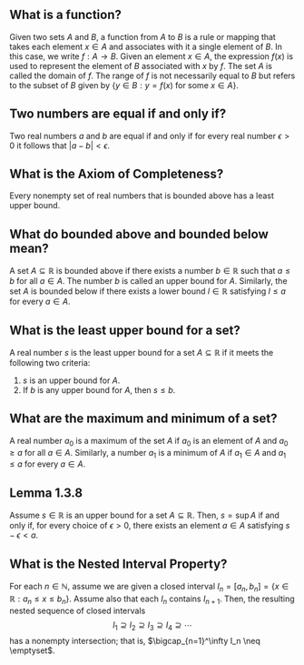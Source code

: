 ## What is a function?
Given two sets $A$ and $B$, a function from $A$ to $B$ is a rule or mapping that takes each element $x \in A$ and associates with it a single element of $B$. In this case, we write $f : A \to B$. Given an element $x \in A$, the expression $f(x)$ is used to represent the element of $B$ associated with $x$ by $f$. The set $A$ is called the domain of $f$. The range of $f$ is not necessarily equal to $B$ but refers to the subset of $B$ given by $\{ y \in B : y = f(x) \text{ for some } x \in A \}$.

## Two numbers are equal if and only if?
Two real numbers $a$ and $b$ are equal if and only if for every real number $\epsilon > 0$ it follows that $|a - b| < \epsilon$.

## What is the Axiom of Completeness?
Every nonempty set of real numbers that is bounded above has a least upper bound.

## What do bounded above and bounded below mean?
A set $A \subseteq \mathbb{R}$ is bounded above if there exists a number $b \in \mathbb{R}$ such that $a \leq b$ for all $a \in A$. The number $b$ is called an upper bound for $A$. Similarly, the set $A$ is bounded below if there exists a lower bound $l \in \mathbb{R}$ satisfying $l \leq a$ for every $a \in A$.

## What is the least upper bound for a set?
A real number $s$ is the least upper bound for a set $A \subseteq \mathbb{R}$ if it meets the following two criteria:
1. $s$ is an upper bound for $A$.
2. If $b$ is any upper bound for $A$, then $s \leq b$.

## What are the maximum and minimum of a set?
A real number $a_0$ is a maximum of the set $A$ if $a_0$ is an element of $A$ and $a_0 \geq a$ for all $a \in A$. Similarly, a number $a_1$ is a minimum of $A$ if $a_1 \in A$ and $a_1 \leq a$ for every $a \in A$.

## Lemma 1.3.8
Assume $s \in \mathbb{R}$ is an upper bound for a set $A \subseteq \mathbb{R}$. Then, $s = \sup A$ if and only if, for every choice of $\epsilon > 0$, there exists an element $a \in A$ satisfying $s - \epsilon < a$.

## What is the Nested Interval Property?
For each $n \in \mathbb{N}$, assume we are given a closed interval $I_n = [a_n, b_n] = \{x \in \mathbb{R} : a_n \leq x \leq b_n \}$. Assume also that each $I_n$ contains $I_{n+1}$. Then, the resulting nested sequence of closed intervals
$$
I_1 \supseteq I_2 \supseteq I_3 \supseteq I_4 \supseteq \cdots
$$
has a nonempty intersection; that is, $\bigcap_{n=1}^\infty I_n \neq \emptyset$.
